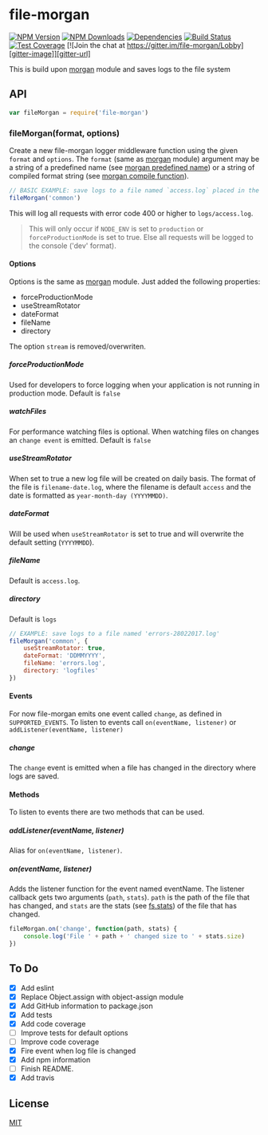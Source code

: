file-morgan
============

[![NPM Version][npm-image]][npm-url]
[![NPM Downloads][downloads-image]][downloads-url]
[![Dependencies][david-image]][david-url]
[![Build Status][travis-image]][travis-url]
[![Test Coverage][coveralls-image]][coveralls-url]
[![Join the chat at https://gitter.im/file-morgan/Lobby][gitter-image]][gitter-url]

This is build upon [morgan](https://github.com/expressjs/morgan) module and saves logs to the file system

## API

```js
var fileMorgan = require('file-morgan')
```

### fileMorgan(format, options)

Create a new file-morgan logger middleware function using the given `format` and `options`. The `format` (same as
[morgan](https://github.com/expressjs/morgan) module) argument may be a string of a predefined name (see
[morgan predefined name](https://github.com/expressjs/morgan#predefined-formats)) or a string of compiled format string (see
[morgan compile function](https://github.com/expressjs/morgan#morgancompileformat)).

```js
// BASIC EXAMPLE: save logs to a file named `access.log` placed in the `logs` directory
fileMorgan('common')
```

This will log all requests with error code 400 or higher to `logs/access.log`.

> This will only occur if `NODE_ENV` is set to `production` or `forceProductionMode` is set to true. Else all 
requests will be logged to the console ('dev' format).

#### Options

Options is the same as [morgan](https://github.com/expressjs/morgan) module. Just added the following properties:

* forceProductionMode
* useStreamRotator
* dateFormat
* fileName
* directory

The option `stream` is removed/overwriten.

##### forceProductionMode

Used for developers to force logging when your application is not running in production mode. Default is `false`

##### watchFiles

For performance watching files is optional. When watching files on changes an `change event` is emitted. Default is `false`

##### useStreamRotator

When set to true a new log file will be created on daily basis. The format of the file is `filename-date.log`, where the filename is default `access` 
and the date is formatted as `year-month-day (YYYYMMDD)`.

##### dateFormat

Will be used when `useStreamRotator` is set to true and will overwrite the default setting (`YYYYMMDD`).

##### fileName

Default is `access.log`.

##### directory

Default is `logs`

```js
// EXAMPLE: save logs to a file named 'errors-28022017.log'
fileMorgan('common', {
	useStreamRotator: true,
	dateFormat: 'DDMMYYYY',
	fileName: 'errors.log',
	directory: 'logfiles'
})
```

#### Events

For now file-morgan emits one event called `change`, as defined in `SUPPORTED_EVENTS`. To listen to events call `on(eventName, listener)` or `addListener(eventName, listener)`

##### change

The `change` event is emitted when a file has changed in the directory where logs are saved.

#### Methods

To listen to events there are two methods that can be used.

##### addListener(eventName, listener)

Alias for `on(eventName, listener)`.

##### on(eventName, listener)

Adds the listener function for the event named eventName. The listener callback gets two arguments (`path`, `stats`). `path` is the path of the file that has changed, and `stats` are
the stats (see [fs.stats](https://nodejs.org/api/fs.html#fs_class_fs_stats)) of the file that has changed.

```js
fileMorgan.on('change', function(path, stats) {
	console.log('File ' + path + ' changed size to ' + stats.size)
})
```

## To Do
- [X] Add eslint
- [X] Replace Object.assign with object-assign module
- [X] Add GitHub information to package.json
- [X] Add tests
- [X] Add code coverage
- [ ] Improve tests for default options
- [ ] Improve code coverage
- [X] Fire event when log file is changed
- [X] Add npm information
- [ ] Finish README.
- [X] Add travis

## License
[MIT](LICENSE)

[npm-image]: https://img.shields.io/npm/v/file-morgan.svg
[npm-url]: https://npmjs.org/package/file-morgan
[downloads-image]: https://img.shields.io/npm/dm/file-morgan.svg
[downloads-url]: https://npmjs.org/package/file-morgan
[david-image]: https://img.shields.io/david/strongloop/express.svg
[david-url]: https://david-dm.org/tarabass/file-morgan
[travis-image]: https://img.shields.io/travis/Tarabass/file-morgan.svg
[travis-url]: https://travis-ci.org/Tarabass/file-morgan
[coveralls-image]: https://img.shields.io/coveralls/Tarabass/file-morgan/master.svg
[coveralls-url]: https://coveralls.io/r/Tarabass/file-morgan?branch=master
[gitter-image]: https://badges.gitter.im/file-morgan/Lobby.svg
[gitter-url]: https://gitter.im/file-morgan/Lobby?utm_source=badge&utm_medium=badge&utm_campaign=pr-badge&utm_content=badge